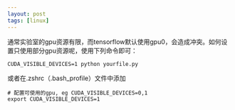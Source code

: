 ```yaml
---
layout: post
tags: [linux]
---
```


通常实验室的gpu资源有限，而tensorflow默认使用gpu0，会造成冲突。如何设置只使用部分gpu资源呢，使用下列命令即可：

```shell
CUDA_VISIBLE_DEVICES=1 python yourfile.py
```

或者在.zshrc（.bash_profile）文件中添加

```shell
# 配置可使用的gpu, eg CUDA_VISIBLE_DEVICES=0,1
export CUDA_VISIBLE_DEVICES=1
```
